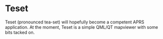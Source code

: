 # Teset

Teset (pronounced tea-set) will hopefully become a competent APRS application.
At the moment, Teset is a simple QML/QT mapviewer with some bits tacked on.
